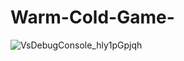 # Warm-Cold-Game-

![VsDebugConsole_hly1pGpjqh](https://github.com/MircoG95/Warm-Cold-Game-/assets/91058439/1a6d1d4a-1e1b-439e-b3e5-d9c5dfbc6b14)

